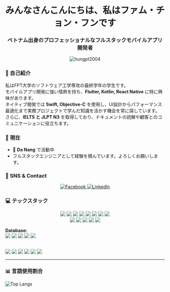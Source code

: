 <h1 align="center">みんなさんこんにちは、私はファム・チョン・フンです</h1>
<h3 align="center">ベトナム出身のプロフェッショナルなフルスタックモバイルアプリ開発者</h3>

<p align="center">
<img src="https://komarev.com/ghpvc/?username=hungpt2004&label=Profile%20views&color=0e75b6&style=flat" alt="hungpt2004" />
</p>

### 🔹 自己紹介
私はFPT大学のソフトウェア工学専攻の最終学年の学生です。  
モバイルアプリ開発に強い情熱を持ち、**Flutter, Kotlin, React Native** に特に興味があります。  
ネイティブ開発では **Swift, Objective-C** を使用し、UI設計からパフォーマンス最適化まで実務プロジェクトで学んだ知識を活かす機会を常に探しています。  
さらに、**IELTS と JLPT N3** を取得しており、ドキュメントの読解や顧客とのコミュニケーションに役立ちます。  

### 🔹 現在
- 🔭 **Da Nang** で活動中  
- フルスタックエンジニアとして経験を積んでいます。よろしくお願いします。  

### 🔹 SNS & Contact
<p align="center">
<a href="https://www.facebook.com/hung.phamtrong.984/">
  <img src="https://img.shields.io/badge/Facebook-%231877F2.svg?logo=Facebook&logoColor=white" alt="Facebook"/>
</a>
<a href="https://www.linkedin.com/in/phạm-trọng-hùng-a58a51339">
  <img src="https://img.shields.io/badge/LinkedIn-%230077B5.svg?logo=LinkedIn&logoColor=white" alt="LinkedIn"/>
</a>
</p>

### 💻 テックスタック

<p align="center">

<!-- Frontend / Mobile -->
<img src="https://img.shields.io/badge/Flutter-%2302569B.svg?style=for-the-badge&logo=Flutter&logoColor=white"/> 
<img src="https://img.shields.io/badge/Dart-%230175C2.svg?style=for-the-badge&logo=Dart&logoColor=white"/> 
<img src="https://img.shields.io/badge/Kotlin-0095D5?style=for-the-badge&logo=kotlin&logoColor=white"/> 
<img src="https://img.shields.io/badge/React-%2320232a.svg?style=for-the-badge&logo=react&logoColor=%2361DAFB"/> 
<img src="https://img.shields.io/badge/React_Native-%2320232a.svg?style=for-the-badge&logo=react&logoColor=%2361DAFB"/> 
<img src="https://img.shields.io/badge/Expo-1C1E24?style=for-the-badge&logo=expo&logoColor=#D04A37"/> 
<img src="https://img.shields.io/badge/Tailwind_CSS-38B2AC?style=for-the-badge&logo=tailwind-css&logoColor=white"/> 
<img src="https://img.shields.io/badge/shadcn-ui-000000?style=for-the-badge&logo=figma&logoColor=white"/>

<br>

<!-- Backend -->
<img src="https://img.shields.io/badge/Node.js-6DA55F?style=for-the-badge&logo=node.js&logoColor=white"/> 
<img src="https://img.shields.io/badge/Express.js-%23404d59.svg?style=for-the-badge&logo=express&logoColor=%2361DAFB"/> 
<img src="https://img.shields.io/badge/NestJS-E0234E?style=for-the-badge&logo=nestjs&logoColor=white"/> 
<img src="https://img.shields.io/badge/Java-007396?style=for-the-badge&logo=java&logoColor=white"/> 
<img src="https://img.shields.io/badge/Firebase-%23039BE5.svg?style=for-the-badge&logo=firebase"/>

<br>

<!-- Database -->
<b>Database:</b>  
<img src="https://img.shields.io/badge/MongoDB-%234ea94b.svg?style=for-the-badge&logo=mongodb&logoColor=white"/> 
<img src="https://img.shields.io/badge/MySQL-%2300f.svg?style=for-the-badge&logo=mysql&logoColor=white"/> 
<img src="https://img.shields.io/badge/SQLite-%2307405e.svg?style=for-the-badge&logo=sqlite&logoColor=white"/> 
<img src="https://img.shields.io/badge/Supabase-3ECF8E?style=for-the-badge&logo=supabase&logoColor=white"/>
<img src="https://img.shields.io/badge/PostgreSQL-%23336791.svg?style=for-the-badge&logo=postgresql&logoColor=white"/>

<br>

<!-- Tools / Dev -->
<img src="https://img.shields.io/badge/Postman-FF6C37?style=for-the-badge&logo=postman&logoColor=white"/> 
<img src="https://img.shields.io/badge/Notion-%23000000.svg?style=for-the-badge&logo=notion&logoColor=white"/> 
<img src="https://img.shields.io/badge/Redux-%23593d88.svg?style=for-the-badge&logo=redux&logoColor=white"/> 
<img src="https://img.shields.io/badge/Socket.io-black?style=for-the-badge&logo=socket.io&logoColor=white"/> 
<img src="https://img.shields.io/badge/AWS-232F3E?style=for-the-badge&logo=amazon-aws&logoColor=white"/> 
<img src="https://img.shields.io/badge/Cloudinary-139E87?style=for-the-badge&logo=cloudinary&logoColor=white"/>

</p>


---

### 📊 言語使用割合
![Top Langs](https://github-readme-stats.vercel.app/api/top-langs/?username=hungpt2004&theme=radical&hide_border=true&include_all_commits=false&count_private=true&layout=compact)
